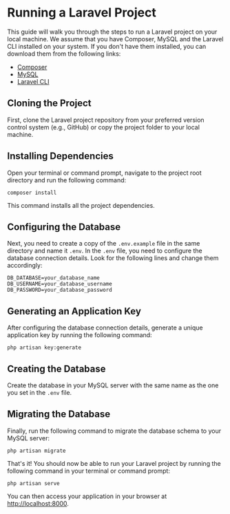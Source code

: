 <h1>Running a Laravel Project</h1>
<p>This guide will walk you through the steps to run a Laravel project on your local machine. We assume that you have Composer, MySQL and the Laravel CLI installed on your system. If you don't have them installed, you can download them from the following links:</p>
<ul>
  <li><a href="https://getcomposer.org/">Composer</a></li>
  <li><a href="https://www.mysql.com/">MySQL</a></li>
  <li><a href="https://laravel.com/docs/8.x#installation-via-composer">Laravel CLI</a></li>
</ul>
<h2>Cloning the Project</h2>
<p>First, clone the Laravel project repository from your preferred version control system (e.g., GitHub) or copy the project folder to your local machine.</p>
<h2>Installing Dependencies</h2>
<p>Open your terminal or command prompt, navigate to the project root directory and run the following command:</p>
<pre><code>composer install</code></pre>
<p>This command installs all the project dependencies.</p>
<h2>Configuring the Database</h2>
<p>Next, you need to create a copy of the <code>.env.example</code> file in the same directory and name it <code>.env</code>. In the <code>.env</code> file, you need to configure the database connection details. Look for the following lines and change them accordingly:</p>
<pre><code>DB_DATABASE=your_database_name
DB_USERNAME=your_database_username
DB_PASSWORD=your_database_password
</code></pre>
<h2>Generating an Application Key</h2>
<p>After configuring the database connection details, generate a unique application key by running the following command:</p>
<pre><code>php artisan key:generate</code></pre>
<h2>Creating the Database</h2>
<p>Create the database in your MySQL server with the same name as the one you set in the <code>.env</code> file.</p>
<h2>Migrating the Database</h2>
<p>Finally, run the following command to migrate the database schema to your MySQL server:</p>
<pre><code>php artisan migrate</code></pre>
<p>That's it! You should now be able to run your Laravel project by running the following command in your terminal or command prompt:</p>
<pre><code>php artisan serve</code></pre>
<p>You can then access your application in your browser at <a href="http://localhost:8000">http://localhost:8000</a>.</p>
